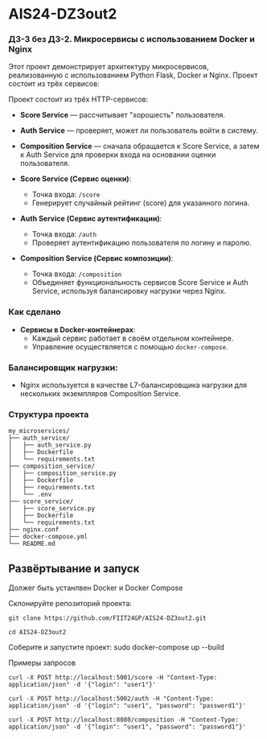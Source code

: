 # AIS24-DZ3out2

### ДЗ-3 без ДЗ-2. Микросервисы с использованием Docker и Nginx

Этот проект демонстрирует архитектуру микросервисов, реализованную с использованием Python Flask, Docker и Nginx. Проект состоит из трёх сервисов:

Проект состоит из трёх HTTP-сервисов:

- **Score Service** — рассчитывает "хорошесть" пользователя.
- **Auth Service** — проверяет, может ли пользователь войти в систему.
- **Composition Service** — сначала обращается к Score Service, а затем к Auth Service для проверки входа на основании оценки пользователя.

- **Score Service (Сервис оценки)**:
  - Точка входа: `/score`
  - Генерирует случайный рейтинг (score) для указанного логина.

- **Auth Service (Сервис аутентификации)**:
  - Точка входа: `/auth`
  - Проверяет аутентификацию пользователя по логину и паролю.

- **Composition Service (Сервис композиции)**:
  - Точка входа: `/composition`
  - Объединяет функциональность сервисов Score Service и Auth Service, используя балансировку нагрузки через Nginx.

### Как сделано

- **Сервисы в Docker-контейнерах**:
  - Каждый сервис работает в своём отдельном контейнере.
  - Управление осуществляется с помощью `docker-compose`.

### Балансировщик нагрузки:
- Nginx используется в качестве L7-балансировщика нагрузки для нескольких экземпляров Composition Service.


### Структура проекта
```
my_microservices/
├── auth_service/
│   ├── auth_service.py
│   ├── Dockerfile
│   └── requirements.txt
├── composition_service/
│   ├── composition_service.py
│   ├── Dockerfile
│   ├── requirements.txt
│   └── .env
├── score_service/
│   ├── score_service.py
│   ├── Dockerfile
│   └── requirements.txt
├── nginx.conf
├── docker-compose.yml
└── README.md
```

## Развёртывание и запуск

Должег быть устанлвен Docker и Docker Compose

Склонируйте репозиторий проекта:

    git clone https://github.com/FIIT24GP/AIS24-DZ3out2.git
    
    cd AIS24-DZ3out2

Соберите и запустите проект:
    sudo docker-compose up --build

Примеры запросов

    curl -X POST http://localhost:5001/score -H "Content-Type: application/json" -d '{"login": "user1"}'
     
    curl -X POST http://localhost:5002/auth -H "Content-Type: application/json" -d '{"login": "user1", "password": "password1"}'
    
    curl -X POST http://localhost:8080/composition -H "Content-Type: application/json" -d '{"login": "user1", "password": "password1"}'

